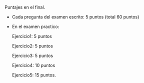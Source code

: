 
Puntajes en el final.

- Cada pregunta del examen escrito: 5 puntos (total  60 puntos)

- En el	examen practico:

  Ejercicio1: 5	puntos

  Ejercicio2: 5	puntos

  Ejercicio3: 5	puntos

  Ejercicio4: 10 puntos

  Ejercicio5: 15 puntos.

